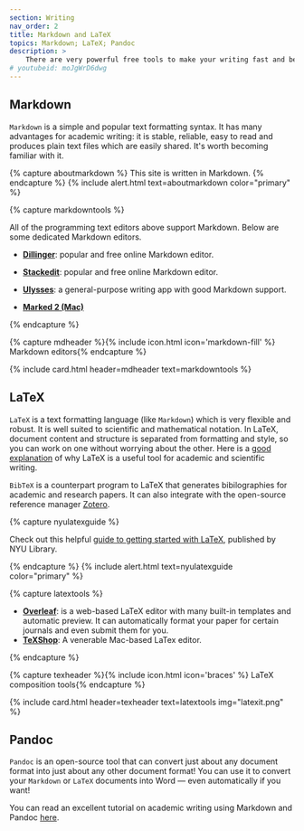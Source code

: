 ```yaml
---
section: Writing
nav_order: 2
title: Markdown and LaTeX 
topics: Markdown; LaTeX; Pandoc
description: >
    There are very powerful free tools to make your writing fast and beautiful, if you're willing to invest a little time into setting them up. 
# youtubeid: moJgWrD6dwg
---
```


## Markdown

`Markdown` is a simple and popular text formatting syntax. It has many advantages for academic writing: it is stable, reliable, easy to read and produces plain text files which are easily shared. It's worth becoming familiar with it.

{% capture aboutmarkdown %}
This site is written in Markdown.
{% endcapture %}
{% include alert.html text=aboutmarkdown color="primary" %}

{% capture markdowntools %}

All of the programming text editors above support Markdown. Below are some dedicated Markdown editors. 

- **[Dillinger](https://dillinger.io)**:  popular and free online Markdown editor.

- **[Stackedit](https://stackedit.io)**: popular and free online Markdown editor.

- **[Ulysses](https://ulysses.app)**: a general-purpose writing app with good Markdown support.

- **[Marked 2 (Mac)](https://marked2app.com)**

{% endcapture %}

<!-- This creates the heading text for the card, along with the icon -->
{% capture mdheader %}{% include icon.html icon='markdown-fill' %} Markdown editors{% endcapture %}

{% include card.html header=mdheader text=markdowntools %}

## LaTeX

`LaTeX` is a text formatting language (like `Markdown`) which is very flexible and robust. It is well suited to scientific and mathematical notation. In LaTeX, document content and structure is separated from formatting and style, so you can work on one without worrying about the other. Here is a [good explanation](https://nitens.org/w/latex/) of why LaTeX is a useful tool for academic and scientific writing.

`BibTeX` is a counterpart program to LaTeX that generates bibilographies for academic and research papers. It can also integrate with the open-source reference manager [Zotero](https://www.zotero.org/). 

{% capture nyulatexguide %}

Check out this helpful [guide to getting started with LaTeX](https://guides.nyu.edu/LaTeX/), published by NYU Library.

{% endcapture %}
{% include alert.html text=nyulatexguide color="primary" %}

{% capture latextools %}

- **[Overleaf](https://www.overleaf.com)**: is a web-based LaTeX editor with many built-in templates and automatic preview. It can automatically format your paper for certain journals and even submit them for you.
- **[TeXShop](https://pages.uoregon.edu/koch/texshop/)**: A venerable Mac-based LaTex editor. 

{% endcapture %}

<!-- This creates the heading text for the card, along with the icon -->
{% capture texheader %}{% include icon.html icon='braces' %} LaTeX composition tools{% endcapture %}

{% include card.html header=texheader text=latextools img="latexit.png" %}

## Pandoc

`Pandoc` is an open-source tool that can convert just about any document format into just about any other document format! You can use it to convert your `Markdown` or `LaTeX` documents into Word — even automatically if you want!

You can read an excellent tutorial on academic writing using Markdown and Pandoc [here](https://evanwill.github.io/write-md/).